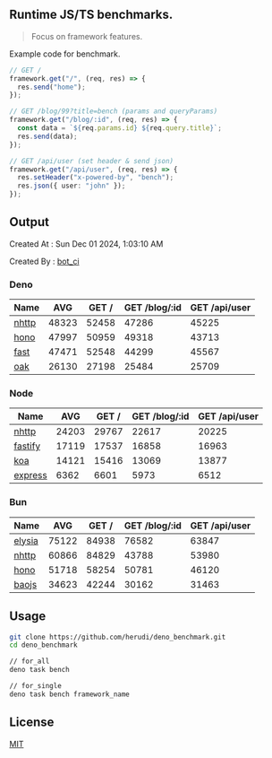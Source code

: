 ## Runtime JS/TS benchmarks.

> Focus on framework features.

Example code for benchmark.
```ts
// GET /
framework.get("/", (req, res) => {
  res.send("home");
});

// GET /blog/99?title=bench (params and queryParams)
framework.get("/blog/:id", (req, res) => {
  const data = `${req.params.id} ${req.query.title}`;
  res.send(data);
});

// GET /api/user (set header & send json)
framework.get("/api/user", (req, res) => {
  res.setHeader("x-powered-by", "bench");
  res.json({ user: "john" });
});
```

## Output
Created At : Sun Dec 01 2024, 1:03:10 AM

Created By : [bot_ci](https://github.com/herudi/deno_benchmarks/commits?author=github-actions%5Bbot%5D)


### Deno
|Name|AVG|GET /|GET /blog/:id|GET /api/user|
|----|----|----|----|----|
|[nhttp](https://github.com/nhttp/nhttp)|48323|52458|47286|45225|
|[hono](https://github.com/honojs/hono)|47997|50959|49318|43713|
|[fast](https://github.com/danteissaias/fast)|47471|52548|44299|45567|
|[oak](https://github.com/oakserver/oak)|26130|27198|25484|25709|
  


### Node
|Name|AVG|GET /|GET /blog/:id|GET /api/user|
|----|----|----|----|----|
|[nhttp](https://github.com/nhttp/nhttp)|24203|29767|22617|20225|
|[fastify](https://github.com/fastify/fastify)|17119|17537|16858|16963|
|[koa](https://github.com/koajs/koa)|14121|15416|13069|13877|
|[express](https://github.com/expressjs/express)|6362|6601|5973|6512|
  


### Bun
|Name|AVG|GET /|GET /blog/:id|GET /api/user|
|----|----|----|----|----|
|[elysia](https://github.com/elysiajs/elysia)|75122|84938|76582|63847|
|[nhttp](https://github.com/nhttp/nhttp)|60866|84829|43788|53980|
|[hono](https://github.com/honojs/hono)|51718|58254|50781|46120|
|[baojs](https://github.com/mattreid1/baojs)|34623|42244|30162|31463|
  



## Usage

```bash
git clone https://github.com/herudi/deno_benchmark.git
cd deno_benchmark

// for_all
deno task bench

// for_single
deno task bench framework_name
```

## License

[MIT](LICENSE)

